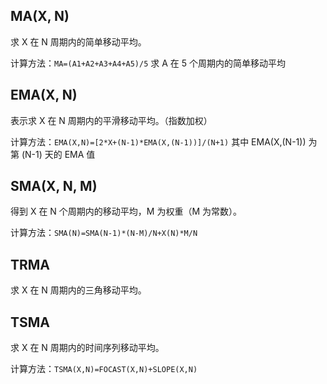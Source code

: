 ## MA(X, N)

求 X 在 N 周期内的简单移动平均。

计算方法：`MA=(A1+A2+A3+A4+A5)/5` 求 A 在 5 个周期内的简单移动平均

## EMA(X, N)

表示求 X 在 N 周期内的平滑移动平均。（指数加权）

计算方法：`EMA(X,N)=[2*X+(N-1)*EMA(X,(N-1))]/(N+1)` 其中 EMA(X,(N-1)) 为第 (N-1) 天的 EMA 值

## SMA(X, N, M)

得到 X 在 N 个周期内的移动平均，M 为权重（M 为常数）。

计算方法：`SMA(N)=SMA(N-1)*(N-M)/N+X(N)*M/N`

## TRMA

求 X 在 N 周期内的三角移动平均。

## TSMA

求 X 在 N 周期内的时间序列移动平均。

计算方法：`TSMA(X,N)=FOCAST(X,N)+SLOPE(X,N)`
